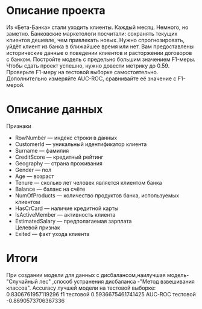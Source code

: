 # Описание проекта
Из «Бета-Банка» стали уходить клиенты. Каждый месяц. Немного, но заметно. Банковские маркетологи посчитали: сохранять текущих клиентов дешевле, чем привлекать новых.
Нужно спрогнозировать, уйдёт клиент из банка в ближайшее время или нет. Вам предоставлены исторические данные о поведении клиентов и расторжении договоров с банком.
Постройте модель с предельно большим значением F1-меры. Чтобы сдать проект успешно, нужно довести метрику до 0.59. Проверьте F1-меру на тестовой выборке самостоятельно.
Дополнительно измеряйте AUC-ROC, сравнивайте её значение с F1-мерой.
# Описание данных
Признаки
 - RowNumber — индекс строки в данных
 - CustomerId — уникальный идентификатор клиента
 - Surname — фамилия
 - CreditScore — кредитный рейтинг
 - Geography — страна проживания
 - Gender — пол
 - Age — возраст
 - Tenure — сколько лет человек является клиентом банка
 - Balance — баланс на счёте
 - NumOfProducts — количество продуктов банка, используемых клиентом
 - HasCrCard — наличие кредитной карты
 - IsActiveMember — активность клиента
 - EstimatedSalary — предполагаемая зарплата  
Целевой признак
 - Exited — факт ухода клиента
# Итоги
При создании модели для данных с дисбалансом,наилучшая модель-"Случайный лес" ,способ устранения дисбаланса -"Метод взвешивания классов". 
Accuracy лучшей модели на тестовой выборке: 0.8306761957119296 f1 тестовой 0.5936675461741425 AUC-ROC тестовой -0.8690573706367336
